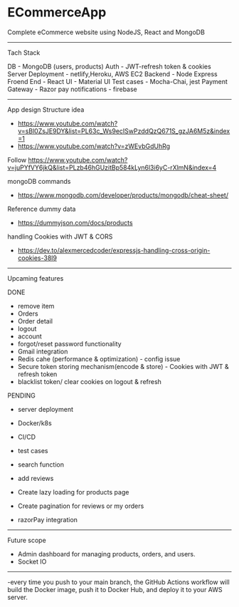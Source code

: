 # ECommerceApp
Complete eCommerce website using NodeJS, React and MongoDB

------------------------------------------------------------------------------

Tach Stack

DB - MongoDB (users, products)
Auth - JWT-refresh token & cookies
Server Deployment - netlify,Heroku, AWS EC2
Backend - Node Express
Froend End - React
UI -  Material UI
Test cases - Mocha-Chai, jest
Payment Gateway - Razor pay
notifications - firebase

--------------------------------------------------------------------------------
 
App design Structure idea
- https://www.youtube.com/watch?v=sBl0ZsJE9DY&list=PL63c_Ws9ecISwPzddQzQ671S_gzJA6M5z&index=1
- https://www.youtube.com/watch?v=zWEvbGdUhRg

Follow
https://www.youtube.com/watch?v=juPYfVY6jkQ&list=PLzb46hGUzitBp584kLyn6l3i6yC-rXlmN&index=4

mongoDB commands
- https://www.mongodb.com/developer/products/mongodb/cheat-sheet/

Reference dummy data
- https://dummyjson.com/docs/products

handling Cookies with JWT & CORS
- https://dev.to/alexmercedcoder/expressjs-handling-cross-origin-cookies-38l9

------------------------------------------------------------------------------

Upcaming features 

DONE
- remove item 
- Orders
- Order detail
- logout
- account
- forgot/reset password functionality
- Gmail integration
- Redis cahe (performance & optimization) - config issue
- Secure token storing mechanism(encode & store) - Cookies with JWT & refresh token
- blacklist token/ clear cookies on logout & refresh


PENDING

- server deployment
- Docker/k8s
- CI/CD
- test cases

- search function
- add reviews
- Create lazy loading for products page
- Create pagination for reviews or my orders
- razorPay integration


---------------------
Future scope
- Admin dashboard for managing products, orders, and users.
- Socket IO

--------------

-every time you push to your main branch, the GitHub Actions workflow will build the Docker image,
push it to Docker Hub, and deploy it to your AWS server.


